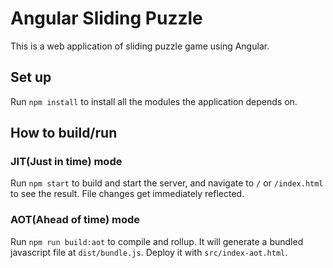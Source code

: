 # Angular Sliding Puzzle

This is a web application of sliding puzzle game using Angular.

## Set up

Run `npm install` to install all the modules the application depends on.

## How to build/run

### JIT(Just in time) mode

Run `npm start` to build and start the server, and navigate to `/` or `/index.html` to see the result. File changes get immediately reflected.

### AOT(Ahead of time) mode

Run `npm run build:aot` to compile and rollup. It will generate a bundled javascript file at `dist/bundle.js`. Deploy it with `src/index-aot.html`.
